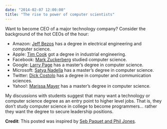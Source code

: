 ```yaml
---
date: "2014-02-07 12:00:00"
title: "The rise to power of computer scientists"
---
```




Want to become CEO of a major technology company? Consider the background of the hot CEOs of the hour:

- Amazon: [Jeff Bezos](https://en.wikipedia.org/wiki/Jeff_Bezos) has a degree in electrical engineering and computer science.
- Apple: [Tim Cook](https://en.wikipedia.org/wiki/Tim_Cook) got a degree in industrial engineering.
- Facebook: [Mark Zuckerberg](https://en.wikipedia.org/wiki/Mark_Zuckerberg) studied computer science.
- Google: [Larry Page](https://en.wikipedia.org/wiki/Larry_Page) has a master&rsquo;s degree in computer science.
- Microsoft: [Satya Nadella](https://en.wikipedia.org/wiki/Satya_Nadella) has a master&rsquo;s degree in computer science.
- Twitter: [Dick Costolo](https://en.wikipedia.org/wiki/Dick_Costolo) has a degree in computer and communication sciences.
- Yahoo!: [Marissa Mayer](https://en.wikipedia.org/wiki/Marissa_Mayer) has a master&rsquo;s degree in computer science.


My discussions with students suggest that many want a technology or computer science degree as an entry point to higher level jobs. That is, they don&rsquo;t study computer science in college to become programmers&hellip; rather they want the degree to secure leadership positions.

__Credit__: This posted was inspired by [Seb Paquet and Phil Jones](https://plus.google.com/+SebPaquet1/posts/FZ4dcsNxBzE).


